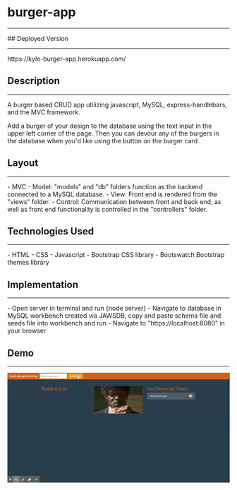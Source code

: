 # burger-app
<hr>
## Deployed Version
<hr>
https://kyle-burger-app.herokuapp.com/

## Description
<hr>
A burger based CRUD app utilizing javascript, MySQL, express-handlebars, and the MVC framework.

Add a burger of your design to the database using the text input in the upper left corner of the page. Then you can devour any of the
burgers in the database when you'd like using the button on the burger card

## Layout
<hr>
- MVC 
- Model: "models" and "db" folders function as the backend connected to a MySQL database. 
- View: Front end is rendered from the "views" folder.
- Control: Communication between front and back end, as well as front end functionality is controlled in the "controllers" folder. 

## Technologies Used
<hr>
- HTML
- CSS
- Javascript
- Bootstrap CSS library
- Bootswatch Bootstrap themes library

## Implementation
<hr>
- Open server in terminal and run {node server}
- Navigate to database in MySQL workbench created via JAWSDB, copy and paste schema file and seeds file into workbench and run
- Navigate to "https://localhost:8080" in your browser

## Demo
<hr>
<img src="./public/assets/img/burgerApp.gif"/>